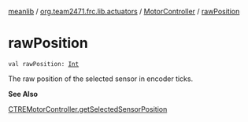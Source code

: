 [meanlib](../../index.md) / [org.team2471.frc.lib.actuators](../index.md) / [MotorController](index.md) / [rawPosition](./raw-position.md)

# rawPosition

`val rawPosition: `[`Int`](https://kotlinlang.org/api/latest/jvm/stdlib/kotlin/-int/index.html)

The raw position of the selected sensor in encoder ticks.

**See Also**

[CTREMotorController.getSelectedSensorPosition](#)

